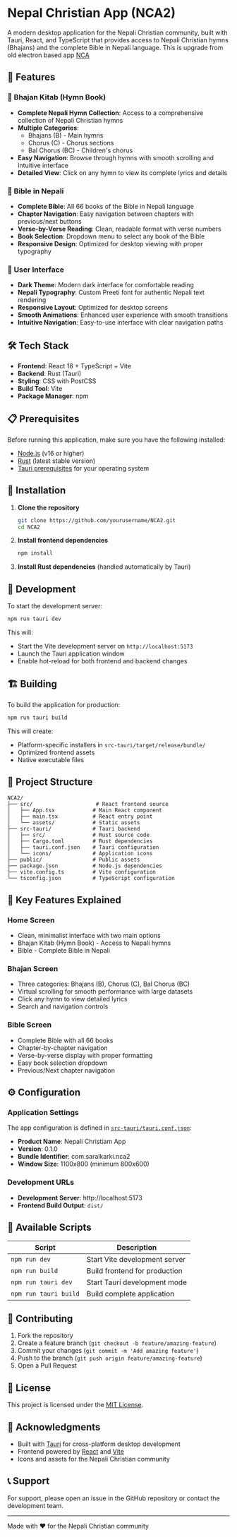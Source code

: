 # Nepal Christian App (NCA2)

A modern desktop application for the Nepali Christian community, built with Tauri, React, and TypeScript that provides access to Nepali Christian hymns (Bhajans) and the complete Bible in Nepali language. This is upgrade from old electron based app [NCA](https://github.com/Saral33/NCA)

## 🌟 Features

### 🎵 Bhajan Kitab (Hymn Book)

- **Complete Nepali Hymn Collection**: Access to a comprehensive collection of Nepali Christian hymns
- **Multiple Categories**:
  - Bhajans (B) - Main hymns
  - Chorus (C) - Chorus sections
  - Bal Chorus (BC) - Children's chorus
- **Easy Navigation**: Browse through hymns with smooth scrolling and intuitive interface
- **Detailed View**: Click on any hymn to view its complete lyrics and details

### 📖 Bible in Nepali

- **Complete Bible**: All 66 books of the Bible in Nepali language
- **Chapter Navigation**: Easy navigation between chapters with previous/next buttons
- **Verse-by-Verse Reading**: Clean, readable format with verse numbers
- **Book Selection**: Dropdown menu to select any book of the Bible
- **Responsive Design**: Optimized for desktop viewing with proper typography

### 🎨 User Interface

- **Dark Theme**: Modern dark interface for comfortable reading
- **Nepali Typography**: Custom Preeti font for authentic Nepali text rendering
- **Responsive Layout**: Optimized for desktop screens
- **Smooth Animations**: Enhanced user experience with smooth transitions
- **Intuitive Navigation**: Easy-to-use interface with clear navigation paths

## 🛠️ Tech Stack

- **Frontend**: React 18 + TypeScript + Vite
- **Backend**: Rust (Tauri)
- **Styling**: CSS with PostCSS
- **Build Tool**: Vite
- **Package Manager**: npm

## 📋 Prerequisites

Before running this application, make sure you have the following installed:

- [Node.js](https://nodejs.org/) (v16 or higher)
- [Rust](https://rustup.rs/) (latest stable version)
- [Tauri prerequisites](https://tauri.app/v1/guides/getting-started/prerequisites) for your operating system

## 🔧 Installation

1. **Clone the repository**
   ```bash
   git clone https://github.com/yourusername/NCA2.git
   cd NCA2
   ```

2. **Install frontend dependencies**
   ```bash
   npm install
   ```

3. **Install Rust dependencies** (handled automatically by Tauri)

## 🚀 Development

To start the development server:

```bash
npm run tauri dev
```

This will:
- Start the Vite development server on `http://localhost:5173`
- Launch the Tauri application window
- Enable hot-reload for both frontend and backend changes

## 🏗️ Building

To build the application for production:

```bash
npm run tauri build
```

This will create:
- Platform-specific installers in `src-tauri/target/release/bundle/`
- Optimized frontend assets
- Native executable files

## 📁 Project Structure

```
NCA2/
├── src/                    # React frontend source
│   ├── App.tsx            # Main React component
│   ├── main.tsx           # React entry point
│   └── assets/            # Static assets
├── src-tauri/             # Tauri backend
│   ├── src/               # Rust source code
│   ├── Cargo.toml         # Rust dependencies
│   ├── tauri.conf.json    # Tauri configuration
│   └── icons/             # Application icons
├── public/                # Public assets
├── package.json           # Node.js dependencies
├── vite.config.ts         # Vite configuration
└── tsconfig.json          # TypeScript configuration
```

## 🎯 Key Features Explained

### Home Screen

- Clean, minimalist interface with two main options
- Bhajan Kitab (Hymn Book) - Access to Nepali hymns
- Bible - Complete Bible in Nepali

### Bhajan Screen

- Three categories: Bhajans (B), Chorus (C), Bal Chorus (BC)
- Virtual scrolling for smooth performance with large datasets
- Click any hymn to view detailed lyrics
- Search and navigation controls

### Bible Screen

- Complete Bible with all 66 books
- Chapter-by-chapter navigation
- Verse-by-verse display with proper formatting
- Easy book selection dropdown
- Previous/Next chapter navigation

## ⚙️ Configuration

### Application Settings

The app configuration is defined in [`src-tauri/tauri.conf.json`](src-tauri/tauri.conf.json):

- **Product Name**: Nepali Christiam App
- **Version**: 0.1.0
- **Bundle Identifier**: com.saralkarki.nca2
- **Window Size**: 1100x800 (minimum 800x600)

### Development URLs

- **Development Server**: http://localhost:5173
- **Frontend Build Output**: `dist/`

## 🎯 Available Scripts

| Script | Description |
|--------|-------------|
| `npm run dev` | Start Vite development server |
| `npm run build` | Build frontend for production |
| `npm run tauri dev` | Start Tauri development mode |
| `npm run tauri build` | Build complete application |


## 🤝 Contributing

1. Fork the repository
2. Create a feature branch (`git checkout -b feature/amazing-feature`)
3. Commit your changes (`git commit -m 'Add amazing feature'`)
4. Push to the branch (`git push origin feature/amazing-feature`)
5. Open a Pull Request

## 📄 License

This project is licensed under the [MIT License](LICENSE).

## 👥 Acknowledgments

- Built with [Tauri](https://tauri.app/) for cross-platform desktop development
- Frontend powered by [React](https://reactjs.org/) and [Vite](https://vitejs.dev/)
- Icons and assets for the Nepali Christian community

## 📞 Support

For support, please open an issue in the GitHub repository or contact the development team.

---

Made with ❤️ for the Nepali Christian community

